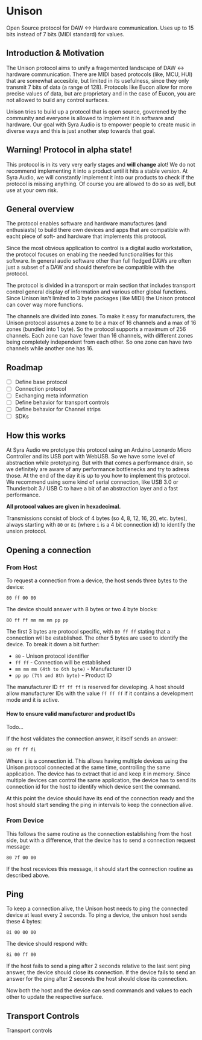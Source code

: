 # Unison
Open Source protocol for DAW <-> Hardware communication. Uses up to 15 bits instead of 7 bits (MIDI standard) for values.

## Introduction & Motivation
The Unison protocol aims to unify a fragemented landscape of DAW <-> hardware communication. There are MIDI based protocols (like, MCU, HUI) that are somewhat accesible, but limited in its usefulness, since they only transmit 7 bits of data (a range of 128). Protocols like Eucon allow for more precise values of data, but are proprietary and in the case of Eucon, you are not allowed to build any control surfaces.

Unison tries to build up a protocol that is open source, goverened by the community and everyone is allowed to implement it in software and hardware. Our goal with Syra Audio is to empower people to create music in diverse ways and this is just another step towards that goal.

## Warning! Protocol in alpha state!
This protocol is in its very very early stages and **will change** alot! We do not recommend implementing it into a product until it hits a stable version. At Syra Audio, we will constantly implement it into our products to check if the protocol is missing anything. Of course you are allowed to do so as well, but use at your own risk.

## General overview
The protocol enables software and hardware manufactures (and enthusiasts) to build there own devices and apps that are compatible with eacht piece of soft- and hardware that implements this protocol.

Since the most obvious application to control is a digital audio workstation, the protocol focuses on enabling the needed functionalities for this software. In general audio software other than full fledged DAWs are often just a subset of a DAW and should therefore be compatible with the protocol.

The protocol is divided in a transport or main section that includes transport control general display of information and various other global functions. Since Unison isn't limited to 3 byte packages (like MIDI) the Unison protocol can cover way more functions.

The channels are divided into zones. To make it easy for manufacturers, the Unison protocol assumes a zone to be a max of 16 channels and a max of 16 zones (bundled into 1 byte). So the protocol supports a maximum of 256 channels. Each zone can have fewer than 16 channels, with different zones being completely independent from each other. So one zone can have two channels while another one has 16.

## Roadmap

- [ ] Define base protocol
- [ ] Connection protocol
- [ ] Exchanging meta information
- [ ] Define behavior for transport controls
- [ ] Define behavior for Channel strips
- [ ] SDKs

## How this works
At Syra Audio we prototype this protocol using an Arduino Leonardo Micro Controller and its USB port with WebUSB. So we have some level of abstraction while prototyping. But with that comes a performance drain, so we definitely are aware of any performance bottlenecks and try to adress those. At the end of the day it is up to you how to implement this protocol. We recommend using some kind of serial connection, like USB 3.0 or Thunderbolt 3 / USB C to have a bit of an abstraction layer and a fast performance.

**All protocol values are given in hexadecimal.**

Transmissions consist of block of 4 bytes (so 4, 8, 12, 16, 20, etc. bytes), always starting with `80` or `8i` (where `i` is a 4 bit connection id) to identify the unsion protocol.

## Opening a connection

### From Host
To request a connection from a device, the host sends three bytes to the device:

`80 ff 00 00`

The device should answer with 8 bytes or two 4 byte blocks:

`80 ff ff mm mm mm pp pp`

The first 3 bytes are protocol specific, with `80 ff ff` stating that a connection will be established. The other 5 bytes are used to identify the device. To break it down a bit further:

* `80` - Unison protocol identifier
* `ff ff` - Connection will be established
* `mm mm mm (4th to 6th byte)` - Manufacturer ID
* `pp pp (7th and 8th byte)` - Product ID

The manufacturer ID `ff ff ff` is reserved for developing. A host should allow manufacturer IDs with the value `ff ff ff` if it contains a development mode and it is active.

#### How to ensure valid manufacturer and product IDs

Todo...

If the host validates the connection answer, it itself sends an answer:

`80 ff ff fi`

Where `i` is a connection id. This allows having multiple devices using the Unison protocol connected at the same time, controlling the same application. The device has to extract that id and keep it in memory. Since multiple devices can control the same application, the device has to send its connection id for the host to identify which device sent the command.

At this point the device should have its end of the connection ready and the host should start sending the ping in intervals to keep the connection alive.

### From Device

This follows the same routine as the connection establishing from the host side, but with a difference, that the device has to send a connection request message:

`80 7f 00 00`

If the host recevices this message, it should start the connection routine as described above.

## Ping
To keep a connection alive, the Unison host needs to ping the connected device at least every 2 seconds. To ping a device, the unison host sends these 4 bytes:

`8i 00 00 00`

The device should respond with:

`8i 00 ff 00`

If the host fails to send a ping after 2 seconds relative to the last sent ping answer, the device should close its connection.
If the device fails to send an answer for the ping after 2 seconds the host should close its connection.

Now both the host and the device can send commands and values to each other to update the respective surface.

## Transport Controls

Transport controls 
